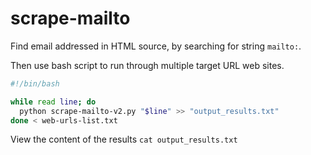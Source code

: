# scrape-mailto
Find email addressed in HTML source, by searching for string ```mailto:```.  

Then use bash script to run through multiple target URL web sites.

```bash
#!/bin/bash

while read line; do
  python scrape-mailto-v2.py "$line" >> "output_results.txt"
done < web-urls-list.txt
```  

View the content of the results ```cat output_results.txt```  
